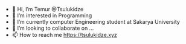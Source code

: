 - 👋 Hi, I’m Temur @Tsulukidze
- 👀 I’m interested in Programming
- 🌱 I’m currently computer Engineering student at Sakarya University 
- 💞️ I’m looking to collaborate on ...
- 📫 How to reach me https://tsulukidze.xyz

<!---
Tsulukidze/Tsulukidze is a ✨ special ✨ repository because its `README.md` (this file) appears on your GitHub profile.
You can click the Preview link to take a look at your changes.
--->
